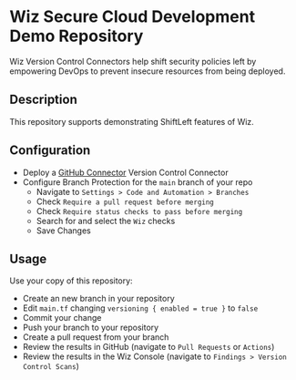 # Wiz Secure Cloud Development Demo Repository

Wiz Version Control Connectors help shift security policies left by empowering DevOps to prevent insecure resources from being deployed.

## Description

This repository supports demonstrating ShiftLeft features of Wiz.

## Configuration

* Deploy a [GitHub Connector](https://docs.wiz.io/wiz-docs/docs/github-connector) Version Control Connector
* Configure Branch Protection for the `main` branch of your repo
    * Navigate to `Settings > Code and Automation > Branches`
    * Check `Require a pull request before merging`
    * Check `Require status checks to pass before merging`
    * Search for and select the `Wiz` checks
    * Save Changes

## Usage

Use your copy of this repository:

* Create an new branch in your repository
* Edit `main.tf` changing `versioning { enabled = true }` to `false`
* Commit your change
* Push your branch to your repository
* Create a pull request from your branch
* Review the results in GitHub (navigate to `Pull Requests` or `Actions`)
* Review the results in the Wiz Console (navigate to `Findings > Version Control Scans`)
